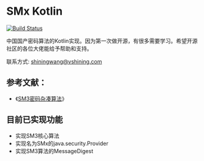 # SMx Kotlin

[![Build Status](https://travis-ci.org/springca/smx-kt.svg?branch=master)](https://travis-ci.org/springca/smx-kt)

中国国产密码算法的Kotlin实现。因为第一次做开源，有很多需要学习。希望开源社区的各位大佬能给予帮助和支持。

联系方式: shiningwang@vshining.com

## 参考文献：

- 《[SM3密码杂凑算法]》


## 目前已实现功能

- 实现SM3核心算法
- 实现名为SMx的java.security.Provider
- 实现SM3算法的MessageDigest


[标准规范]: http://www.oscca.gov.cn/sca/xxgk/bzgf.shtml
[SM3密码杂凑算法]: http://www.sca.gov.cn/sca/xwdt/2010-12/17/1002389/files/302a3ada057c4a73830536d03e683110.pdf
[SM2椭圆曲线公钥密码算法]: http://www.oscca.gov.cn/sca/xxgk/2010-12/17/1002386/files/b791a9f908bb4803875ab6aeeb7b4e03.pdf
[SM2椭圆曲线公钥密码算法推荐曲线参数]: http://www.oscca.gov.cn/sca/xxgk/2010-12/17/1002386/files/b965ce832cc34bc191cb1cde446b860d.pdf

[GmSSL]: https://github.com/guanzhi/GmSSL

[《证书认证系统密码及其相关安全技术规范》公告]: http://www.sca.gov.cn/sca/xwdt/2005-06/23/content_bac5968bcbd04d88a2682f8f1e44b5d5.shtml
[证书认证系统密码及其相关安全技术规范]: http://www.sca.gov.cn/sca/xwdt/2005-06/23/bac5968bcbd04d88a2682f8f1e44b5d5/files/bd34a890bdeb4c049ee74a3cfa7d9541.pdf

[国家商用密码算法简介]: https://wenku.baidu.com/view/d2435b1fe518964bcf847cf6.html
[中国商用密码SM4与分组密码应用技术]: https://wenku.baidu.com/view/665bc45c941ea76e59fa0443.html
[国密算法SM1_SM3_SM4的标准数据]: https://wenku.baidu.com/view/a1dd7767650e52ea54189812.html
[SMS4密码算法]: https://wenku.baidu.com/view/db4f7377ac02de80d4d8d15abe23482fb4da027c.html
[加密算法的新发展 基于Pairing的密码技术(SM9算法)研究与应用]: https://wenku.baidu.com/view/da6161023968011ca3009185.html
